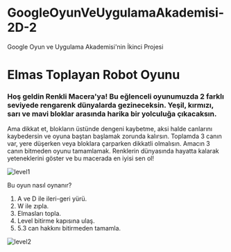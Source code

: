 # GoogleOyunVeUygulamaAkademisi-2D-2
Google Oyun ve Uygulama Akademisi'nin İkinci Projesi

# Elmas Toplayan Robot Oyunu 

###  Hoş geldin Renkli Macera'ya! Bu eğlenceli oyunumuzda 2 farklı seviyede rengarenk dünyalarda gezineceksin. Yeşil, kırmızı, sarı ve mavi bloklar arasında harika bir yolculuğa çıkacaksın. 
Ama dikkat et, blokların üstünde dengeni kaybetme, aksi halde canlarını kaybedersin ve oyuna baştan başlamak zorunda kalırsın. Toplamda 3 canın var, yere düşerken veya bloklara çarparken dikkatli olmalısın. 
Amacın 3 canın bitmeden oyunu tamamlamak. Renklerin dünyasında hayatta kalarak yeteneklerini göster ve bu macerada en iyisi sen ol!

![level1](https://github.com/aygizemay/GoogleOyunVeUygulamaAkademisi-2D-2/assets/132147429/6c077ea5-8463-4fbd-b7c1-33feb360e643)

Bu oyun nasıl oynanır?
1.	A ve D ile ileri-geri yürü.
2.   W ile zıpla.
3.	Elmasları topla.
4.	Level bitirme kapısına ulaş.
5.	5.3 can hakkını bitirmeden tamamla.
   
![level2](https://github.com/aygizemay/GoogleOyunVeUygulamaAkademisi-2D-2/assets/132147429/608361ae-070a-4c8e-8829-2d8c07676b47)




